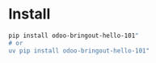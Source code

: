 # Install

```bash
pip install odoo-bringout-hello-101"
# or
uv pip install odoo-bringout-hello-101"
```
